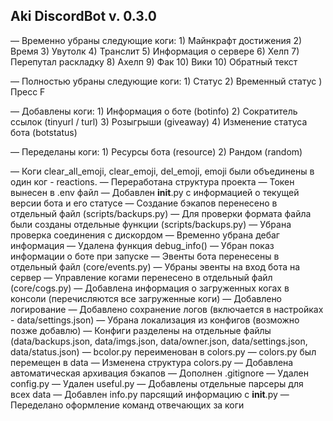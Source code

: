 ## Aki DiscordBot v. 0.3.0

 — Временно убраны следующие коги:
    1) Майнкрафт достижения
    2) Время
    3) Увутолк
    4) Транслит
    5) Информация о сервере
    6) Хелп
    7) Перепутал раскладку
    8) Ахелп
    9) Фак
    10) Вики
    10) Обратный текст

 — Полностью убраны следующие коги:
    1) Статус
    2) Временный статус
    ) Пресс F

 — Добавлены коги:
    1) Информация о боте (botinfo)
    2) Сократитель ссылок (tinyurl / turl)
    3) Розыгрыши (giveaway)
    4) Изменение статуса бота (botstatus)

 — Переделаны коги:
    1) Ресурсы бота (resource)
    2) Рандом (random)

 — Коги clear_all_emoji, clear_emoji, del_emoji, emoji были объединены в один ког - reactions.
 — Переработана структура проекта
 — Токен вынесен в .env файл
 — Добавлен __init__.py с информацией о текущей версии бота и его статусе
 — Создание бэкапов перенесено в отдельный файл (scripts/backups.py)
 — Для проверки формата файла были созданы отдельные функции (scripts/backups.py)
 — Убрана проверка соединения с дискордом
 — Временно убрана дебаг информация
 — Удалена функция debug_info()
 — Убран показ информации о боте при запуске
 — Эвенты бота перенесены в отдельный файл (core/events.py)
 — Убраны эвенты на вход бота на сервер
 — Управление когами перенесено в отдельный файл (core/cogs.py)
 — Добавлена информация о загруженных когах в консоли (перечисляются все загруженные коги)
 — Добавлено логирование
 — Добавлено сохранение логов (включается в настройках - data/settings.json)
 — Убрана локализация из конфигов (возможно позже добавлю)
 — Конфиги разделены на отдельные файлы (data/backups.json, data/imgs.json, data/owner.json, data/settings.json, data/status.json)
 — bcolor.py переименован в colors.py
 — colors.py был перемещен в data
 — Изменена структура colors.py
 — Добавлена автоматическая архивация бэкапов
 — Дополнен .gitignore
 — Удален config.py
 — Удален useful.py
 — Добавлены отдельные парсеры для всех data
 — Добавлен info.py парсящий информацию с __init__.py
 — Переделано оформление команд отвечающих за коги